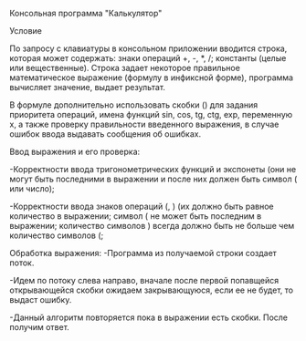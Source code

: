 Консольная программа "Калькулятор"

Условие

По запросу с клавиатуры в консольном приложении вводится строка, которая может содержать: знаки операций +, -, *, /; константы (целые или вещественные). 
Строка задает некоторое правильное математическое выражение (формулу в инфиксной форме), программа вычисляет значение, выдает результат.

В формуле дополнительно использовать скобки () для задания приоритета операций, имена функций sin, cos, tg, ctg, exp, переменную x, а также проверку правильности введенного выражения, в случае ошибок ввода выдавать сообщения об ошибках.

Ввод выражения и его проверка:

   -Корректности ввода тригонометрических функций и экспонеты (они не могут быть последними в выражении и после них должен быть символ ( или число);
   
   -Корректности ввода знаков операций (, ) (их должно быть равное количество в выражении; символ ( не может быть последним в выражении; количество символов ) всегда должно быть не больше чем количество символов (;

Обработка выражения:
  -Программа из получаемой строки создает поток.
  
  -Идем по потоку слева направо, вначале после первой попавщейся открывающейся скобки ожидаем закрывающуюся, если ее не будет, то выдаст ошибку. 
  
  -Данный алгоритм повторяется пока в выражении есть скобки. После получим ответ.
